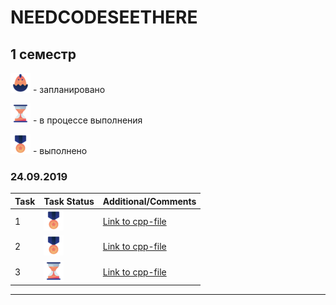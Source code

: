 # NEEDCODESEETHERE

## 1 семестр

![Scheduled](https://github.com/FyodorBSU/STAFF/blob/master/chick_chicken_hatchling_hatch_animal_icon_124674.png) - запланировано

![Scheduled](https://github.com/FyodorBSU/STAFF/blob/master/timer_hourglass_time_clock_icon_124605.png) - в процессе выполнения

![Scheduled](https://github.com/FyodorBSU/STAFF/blob/master/badge_medal_reward_prize_winner_icon_124685.png) - выполнено


### 24.09.2019 
| Task | Task Status | Additional/Comments |
| -------- | -------- | --------|  
| 1 | ![Scheduled](https://github.com/FyodorBSU/STAFF/blob/master/badge_medal_reward_prize_winner_icon_124685.png)|[Link to cpp-file](/)
| 2 | ![Scheduled](https://github.com/FyodorBSU/STAFF/blob/master/badge_medal_reward_prize_winner_icon_124685.png)|[Link to cpp-file](/)
| 3 | ![Scheduled](https://github.com/FyodorBSU/STAFF/blob/master/timer_hourglass_time_clock_icon_124605.png)|[Link to cpp-file](/)
---

